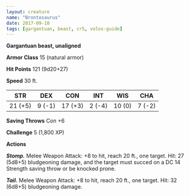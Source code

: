 ```yaml
---
layout: creature
name: "Brontosaurus"
date: 2017-09-10
tags: [gargantuan, beast, cr5, volos-guide]
---
```


**Gargantuan beast, unaligned**

**Armor Class** 15 (natural armor)

**Hit Points** 121 (9d20+27)

**Speed** 30 ft.

|   STR   |   DEX   |   CON   |   INT   |   WIS   |   CHA   |
|:-----:|:-----:|:-----:|:-----:|:-----:|:-----:|
| 21 (+5) | 9 (-1) | 17 (+3) | 2 (-4) | 10 (0) | 7 (-2) |

**Saving Throws** Con +6

**Challenge** 5 (1,800 XP)

**Actions**

***Stomp.*** Melee Weapon Attack: +8 to hit, reach 20 ft., one target. Hit: 27 (5d8+5) bludgeoning damage, and the target must succed on a DC 14 Strength saving throw or be knocked prone.

***Tail.*** Melee Weapon Attack: +8 to hit, reach 20 ft., one target. Hit: 32 (6d8+5) bludgeoning damage.

